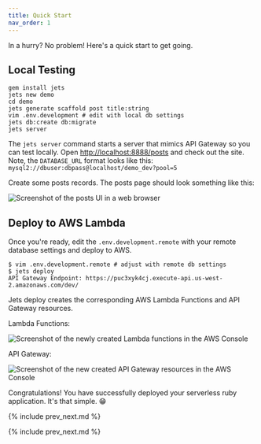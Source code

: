 ```yaml
---
title: Quick Start
nav_order: 1
---
```


In a hurry? No problem!  Here's a quick start to get going.

## Local Testing

    gem install jets
    jets new demo
    cd demo
    jets generate scaffold post title:string
    vim .env.development # edit with local db settings
    jets db:create db:migrate
    jets server

The `jets server` command starts a server that mimics API Gateway so you can test locally.  Open [http://localhost:8888/posts](http://localhost:8888/posts) and check out the site. Note, the `DATABASE_URL` format looks like this: `mysql2://dbuser:dbpass@localhost/demo_dev?pool=5`

Create some posts records. The posts page should look something like this:

![Screenshot of the posts UI in a web browser](/img/quick-start/posts-index.png)

## Deploy to AWS Lambda

Once you're ready, edit the `.env.development.remote` with your remote database settings and deploy to AWS.

    $ vim .env.development.remote # adjust with remote db settings
    $ jets deploy
    API Gateway Endpoint: https://puc3xyk4cj.execute-api.us-west-2.amazonaws.com/dev/

Jets deploy creates the corresponding AWS Lambda Functions and API Gateway resources.

Lambda Functions:

![Screenshot of the newly created Lambda functions in the AWS Console](/img/quick-start/demo-lambda-functions.png)

API Gateway:

![Screenshot of the new created API Gateway resources in the AWS Console](/img/quick-start/demo-api-gateway.png)

Congratulations!  You have successfully deployed your serverless ruby application. It's that simple. 😁

{% include prev_next.md %}

{% include prev_next.md %}
